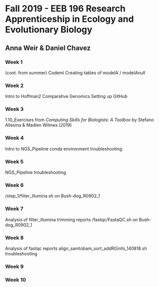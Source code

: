 # Fall 2019 - EEB 196 Research Apprenticeship in Ecology and Evolutionary Biology
## Anna Weir & Daniel Chavez

### Week 1
(cont. from summer)
Codeml 
Creating tables of modelA / modelAnull 

### Week 2
Intro to Hoffman2
Comparative Genomics
Setting up GitHub

### Week 3
1.10_Exercises from  *Computing Skills for Biologists: A Toolbox* by Stefano Allesina & Madlen Wilmes (2019) 

### Week 4
Intro to NGS_Pipeline
conda environment troubleshooting

### Week 5
NGS_Pipeline troubleshooting

### Week 6
/step_1/filter_illumina.sh on Bush-dog_R0902_1

### Week 7
Analysis of filter_illumina trimming reports
/fastqc/FastaQC.sh on Bush-dog_R0902_1

### Week 8
Analysis of fastqc reports
align_samtobam_sort_addRGinfo_140818.sh troubleshooting

### Week 9

### Week 10
